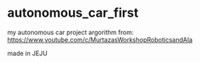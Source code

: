 # autonomous_car_first
my autonomous car project
argorithm from: https://www.youtube.com/c/MurtazasWorkshopRoboticsandAIa

made in JEJU
